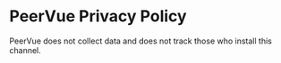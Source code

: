 # PeerVue Privacy Policy

PeerVue does not collect data and does not track those who install this channel.
